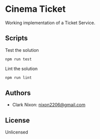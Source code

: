 # Cinema Ticket

Working implementation of a Ticket Service.

## Scripts

Test the solution

```powershell
npm run test
```

Lint the solution

```powershell
npm run lint
```

## Authors

- Clark Nixon: nixon2206@gmail.com

## License

Unlicensed
